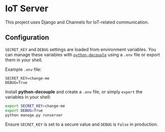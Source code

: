 # IoT Server

This project uses Django and Channels for IoT-related communication.

## Configuration

`SECRET_KEY` and `DEBUG` settings are loaded from environment variables. You can manage these variables with [`python-decouple`](https://github.com/henriquebastos/python-decouple) using a `.env` file or export them in your shell.

Example `.env` file:

```
SECRET_KEY=change-me
DEBUG=True
```

Install **python-decouple** and create a `.env` file, or simply `export` the variables in your shell:

```bash
export SECRET_KEY=change-me
export DEBUG=True
python manage.py runserver
```

Ensure `SECRET_KEY` is set to a secure value and `DEBUG` is `False` in production.
